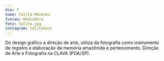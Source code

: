 ```yaml
---
dia: 7
nome: Talita Menezes
funcao: Mediadora
foto: Talita.jpg
instagram: talitamnzs
---
```

Do design gráfico à direção de arte, utiliza da fotografia como instrumento de registro e elaboração da memória amazônida e pertencimento. Direção de Arte e Fotografia na CLAVA (POA/SP).

